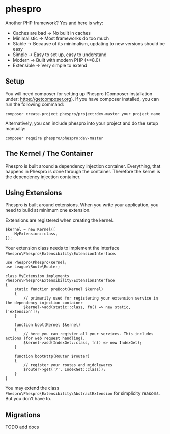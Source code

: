 # phespro

Another PHP framework? Yes and here is why:

- Caches are bad -> No built in caches
- Minimalistic -> Most frameworks do too much
- Stable -> Because of its minimalism, updating to new versions should be easy
- Simple -> Easy to set up, easy to understand
- Modern -> Built with modern PHP (>=8.0)
- Extensible -> Very simple to extend

## Setup

You will need composer for setting up Phespro (Composer installation under: https://getcomposer.org).
If you have composer installed, you can run the following command:

```
composer create-project phespro/project:dev-master your_project_name
```

Alternatively, you can include phespro into your project and do the setup manually:

```
composer require phespro/phespro:dev-master
```

## The Kernel / The Container

Phespro is built around a dependency injection container. Everything, that happens in Phespro is done through the
container. Therefore the kernel is the dependency injection container.

## Using Extensions

Phespro is built around extensions. When you write your application, you need to build at minimum one extension.

Extensions are registered when creating the kernel.

```
$kernel = new Kernel([
    MyExtension::class,
]);
```

Your extension class needs to implement the interface `Phespro\Phespro\Extensibility\ExtensionInterface`.

```
use Phespro\Phespro\Kernel;
use League\Route\Router;

class MyExtension implements Phespro\Phespro\Extensibility\ExtensionInterface
{
    static function preBoot(Kernel $kernel)
    {
        // primarily used for registering your extension service in the dependency injection container
        $kernel->add(static::class, fn() => new static, ['extension']);
    }

    function boot(Kernel $kernel)
    {
        // here you can register all your services. This includes actions (for web request handling).
        $kernel->add(IndexGet::class, fn() => new IndexGet);
    }

    function bootHttp(Router $router)
    {
        // register your routes and middlewares
        $router->get('/', IndexGet::class));
    }
}
```

You may extend the class `Phespro\Phespro\Extensibility\AbstractExtension` for simplicity reasons. But you don't have to.

## Migrations

TODO add docs